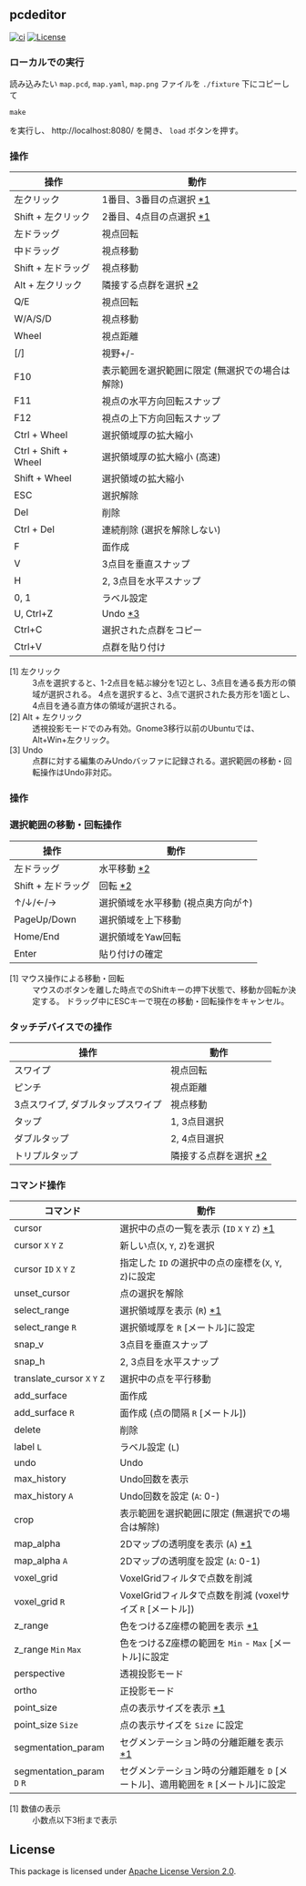 ## pcdeditor

[![ci](https://github.com/seqsense/webgl-go/actions/workflows/ci.yml/badge.svg)](https://github.com/seqsense/webgl-go/actions/workflows/ci.yml)
[![License](https://img.shields.io/badge/License-Apache%202.0-blue.svg)](https://opensource.org/licenses/Apache-2.0)

### ローカルでの実行

読み込みたい `map.pcd`, `map.yaml`, `map.png` ファイルを `./fixture` 下にコピーして
```shell
make
```
を実行し、 http://localhost:8080/ を開き、 `load` ボタンを押す。

### 操作

操作                 | 動作
-------------------- | --------------------
左クリック           | 1番目、3番目の点選択 [\*1](#footnote1)
Shift + 左クリック   | 2番目、4点目の点選択 [\*1](#footnote1)
左ドラッグ           | 視点回転
中ドラッグ           | 視点移動
Shift + 左ドラッグ   | 視点移動
Alt + 左クリック     | 隣接する点群を選択 [\*2](#footnote2)
Q/E                  | 視点回転
W/A/S/D              | 視点移動
Wheel                | 視点距離
[/]                  | 視野+/-
F10                  | 表示範囲を選択範囲に限定 (無選択での場合は解除)
F11                  | 視点の水平方向回転スナップ
F12                  | 視点の上下方向回転スナップ
Ctrl + Wheel         | 選択領域厚の拡大縮小
Ctrl + Shift + Wheel | 選択領域厚の拡大縮小 (高速)
Shift + Wheel        | 選択領域の拡大縮小
ESC                  | 選択解除
Del                  | 削除
Ctrl + Del           | 連続削除 (選択を解除しない)
F                    | 面作成
V                    | 3点目を垂直スナップ
H                    | 2, 3点目を水平スナップ
0, 1                 | ラベル設定
U, Ctrl+Z            | Undo [\*3](#footnote2)
Ctrl+C               | 選択された点群をコピー
Ctrl+V               | 点群を貼り付け

<dl>
  <dt><a id="footnote1">[1] 左クリック</a></dt><dd>
    3点を選択すると、1-2点目を結ぶ線分を1辺とし、3点目を通る長方形の領域が選択される。
    4点を選択すると、3点で選択された長方形を1面とし、4点目を通る直方体の領域が選択される。
  </dd>
  <dt><a id="footnote2">[2] Alt + 左クリック</a></dt><dd>
    透視投影モードでのみ有効。Gnome3移行以前のUbuntuでは、Alt+Win+左クリック。
  </dd>
  <dt><a id="footnote2">[3] Undo</a></dt><dd>
    点群に対する編集のみUndoバッファに記録される。選択範囲の移動・回転操作はUndo非対応。
  </dd>
</dl>

### 操作

### 選択範囲の移動・回転操作

操作               | 動作
------------------ | -------
左ドラッグ         | 水平移動 [\*2](#footnoteSelect1)
Shift + 左ドラッグ | 回転 [\*2](#footnoteSelect1)
↑/↓/←/→            | 選択領域を水平移動 (視点奥方向が↑)
PageUp/Down        | 選択領域を上下移動
Home/End           | 選択領域をYaw回転
Enter              | 貼り付けの確定

<dl>
  <dt><a id="footnoteSelect1">[1] マウス操作による移動・回転</a></dt><dd>
    マウスのボタンを離した時点でのShiftキーの押下状態で、移動か回転か決定する。
    ドラッグ中にESCキーで現在の移動・回転操作をキャンセル。
  </dd>
</dl>

### タッチデバイスでの操作

操作                              | 動作
--------------------------------- | --------------------
スワイプ                          | 視点回転
ピンチ                            | 視点距離
3点スワイプ, ダブルタップスワイプ | 視点移動
タップ                            | 1, 3点目選択
ダブルタップ                      | 2, 4点目選択
トリプルタップ                    | 隣接する点群を選択 [\*2](#footnote2)


### コマンド操作

コマンド                      | 動作
----------------------------- | -------------------------------------------------------
cursor                        | 選択中の点の一覧を表示 (`ID` `X` `Y` `Z`) [\*1](#footnoteKey1)
cursor `X` `Y` `Z`            | 新しい点(`X`, `Y`, `Z`)を選択
cursor `ID` `X` `Y` `Z`       | 指定した `ID` の選択中の点の座標を(`X`, `Y`, `Z`)に設定
unset\_cursor                 | 点の選択を解除
select\_range                 | 選択領域厚を表示 (`R`) [\*1](#footnoteKey1)
select\_range `R`             | 選択領域厚を `R` \[メートル\]に設定
snap\_v                       | 3点目を垂直スナップ
snap\_h                       | 2, 3点目を水平スナップ
translate\_cursor `X` `Y` `Z` | 選択中の点を平行移動
add\_surface                  | 面作成
add\_surface `R`              | 面作成 (点の間隔 `R` \[メートル\])
delete                        | 削除
label `L`                     | ラベル設定 (`L`)
undo                          | Undo
max\_history                  | Undo回数を表示
max\_history `A`              | Undo回数を設定 (`A`: 0-)
crop                          | 表示範囲を選択範囲に限定 (無選択での場合は解除)
map\_alpha                    | 2Dマップの透明度を表示 (`A`) [\*1](#footnoteKey1)
map\_alpha `A`                | 2Dマップの透明度を設定 (`A`: 0-1)
voxel\_grid                   | VoxelGridフィルタで点数を削減
voxel\_grid `R`               | VoxelGridフィルタで点数を削減 (voxelサイズ `R` \[メートル\])
z\_range                      | 色をつけるZ座標の範囲を表示 [\*1](#footnoteKey1)
z\_range `Min` `Max`          | 色をつけるZ座標の範囲を `Min` - `Max` \[メートル\]に設定
perspective                   | 透視投影モード
ortho                         | 正投影モード
point\_size                   | 点の表示サイズを表示 [\*1](#footnoteKey1)
point\_size `Size`            | 点の表示サイズを `Size` に設定
segmentation\_param           | セグメンテーション時の分離距離を表示 [\*1](#footnoteKey1)
segmentation\_param `D` `R`   | セグメンテーション時の分離距離を `D` \[メートル\]、適用範囲を `R` \[メートル\]に設定

<dl>
  <dt><a id="footnoteKey1">[1] 数値の表示</a></dt><dd>
    小数点以下3桁まで表示
  </dd>
</dl>

## License

This package is licensed under [Apache License Version 2.0](./LICENSE).
